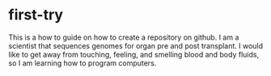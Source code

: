 # first-try
This is a how to guide on how to create a repository on github.
I am a scientist that sequences genomes for organ pre and post transplant.  I would like to get away from touching, feeling, and smelling blood and body fluids, so I am learning how to program computers.
